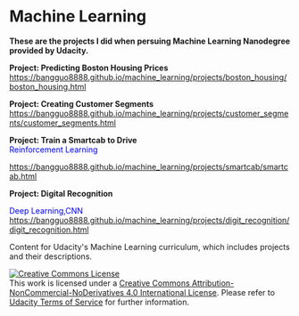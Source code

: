 # Machine Learning

**These are the projects I did when persuing Machine Learning Nanodegree provided by Udacity.**

**Project: Predicting Boston Housing Prices** https://bangguo8888.github.io/machine_learning/projects/boston_housing/boston_housing.html 

**Project: Creating Customer Segments** https://bangguo8888.github.io/machine_learning/projects/customer_segments/customer_segments.html 


**Project: Train a Smartcab to Drive**  
<span style="color:blue">Reinforcement Learning</span>

https://bangguo8888.github.io/machine_learning/projects/smartcab/smartcab.html 

**Project: Digital Recognition** 

<span style="color:blue">Deep Learning,CNN</span> 
https://bangguo8888.github.io/machine_learning/projects/digit_recognition/digit_recognition.html 




Content for Udacity's Machine Learning curriculum, which includes projects and their descriptions.

<a rel="license" href="http://creativecommons.org/licenses/by-nc-nd/4.0/"><img alt="Creative Commons License" style="border-width:0" src="https://i.creativecommons.org/l/by-nc-nd/4.0/88x31.png" /></a><br />This work is licensed under a <a rel="license" href="http://creativecommons.org/licenses/by-nc-nd/4.0/">Creative Commons Attribution-NonCommercial-NoDerivatives 4.0 International License</a>. Please refer to [Udacity Terms of Service](https://www.udacity.com/legal) for further information.
